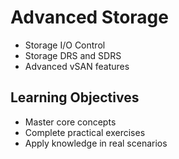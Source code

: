 # Advanced Storage
- Storage I/O Control
- Storage DRS and SDRS
- Advanced vSAN features

## Learning Objectives
- Master core concepts
- Complete practical exercises
- Apply knowledge in real scenarios
